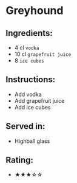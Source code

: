 # Greyhound

## Ingredients:
- 4 cl `vodka`
- 10 cl `grapefruit juice`
- 8 `ice cubes`

## Instructions:
- Add vodka
- Add grapefruit juice
- Add ice cubes

## Served in:
- Highball glass

## Rating:
- ★★★☆☆
